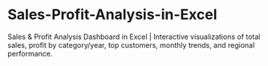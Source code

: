 # Sales-Profit-Analysis-in-Excel
Sales &amp; Profit Analysis Dashboard in Excel | Interactive visualizations of total sales, profit by category/year, top customers, monthly trends, and regional performance.
